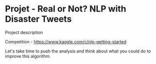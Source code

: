 # Projet - Real or Not? NLP with Disaster Tweets

Project description

Competition - https://www.kaggle.com/c/nlp-getting-started

Let's take time to push the analysis and think about what you could do to improve this algorithm.

